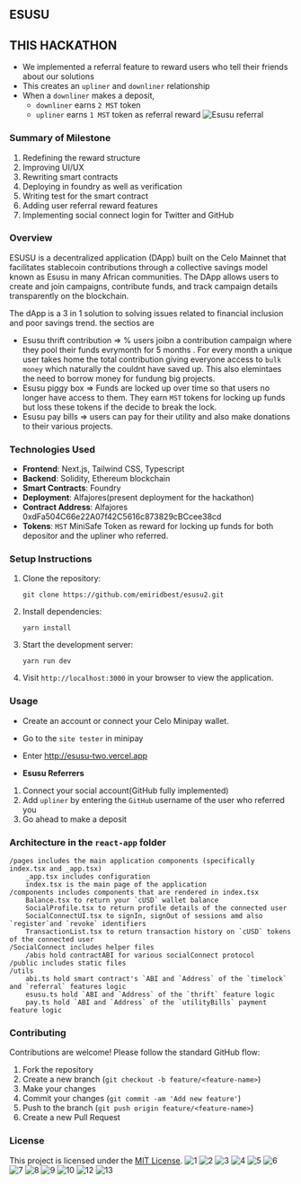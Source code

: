 ## ESUSU

## THIS HACKATHON

- We implemented a referral feature to reward users who tell their friends about our solutions
- This creates an `upliner` and `downliner` relationship
- When a `downliner` makes a deposit,
  - `downliner` earns `2 MST` token
  - `upliner` earns `1 MST` token as referral reward
 ![Esusu referral](https://github.com/user-attachments/assets/c0764eac-6684-431b-80fa-55a8cbc21ced)



### Summary of Milestone

1. Redefining the reward structure
2. Improving UI/UX
3. Rewriting smart contracts
4. Deploying in foundry as well as verification
5. Writing test for the smart contract
6. Adding user referral reward features
7. Implementing social connect login for Twitter and GitHub

### Overview

ESUSU is a decentralized application (DApp) built on the Celo Mainnet  that facilitates stablecoin contributions through a collective savings model known as Esusu in many African communities. The DApp allows users to create and join campaigns, contribute funds, and track campaign details transparently on the blockchain.

The dApp is a 3 in 1 solution to solving issues related to financial inclusion and poor savings trend. the sectios are

- Esusu thrift contribution => % users joibn a contribution campaign where they pool their funds evrymonth for 5 months . For every month a unique user takes home the total contribution giving everyone access to `bulk money` which naturally the couldnt have saved up. This also elemintaes the need to borrow money for fundung big projects.
- Esusu piggy box => Funds are locked up over time so that users no longer have access to them. They earn `MST` tokens for locking up funds but loss these tokens if the decide to break the lock.
- Esusu pay bills => users can pay for their utility and also make donations to their various projects.

### Technologies Used

- **Frontend**: Next.js, Tailwind CSS, Typescript
- **Backend**: Solidity, Ethereum blockchain
- **Smart Contracts**: Foundry
- **Deployment**: Alfajores(present deployment for the hackathon)
- **Contract Address**: Alfajores 0xdFa504C66e22A07f42C5616c873829cBCcee38cd
- **Tokens**: `MST` MiniSafe Token as reward for locking up funds for both depositor and the upliner who referred.

### Setup Instructions

1. Clone the repository:

   ```
   git clone https://github.com/emiridbest/esusu2.git
   ```

2. Install dependencies:

   ```
   yarn install
   ```

3. Start the development server:

   ```
   yarn run dev
   ```

4. Visit `http://localhost:3000` in your browser to view the application.

### Usage

- Create an account or connect your Celo Minipay wallet.
- Go to the `site tester` in minipay
- Enter <http://esusu-two.vercel.app>

- **Esusu Referrers**

1. Connect your social account(GitHub fully implemented)
2. Add `upliner` by entering the `GitHub` username of the user who referred you
3. Go ahead to make a deposit

### Architecture in the `react-app` folder

    /pages includes the main application components (specifically index.tsx and _app.tsx)
        _app.tsx includes configuration
        index.tsx is the main page of the application
    /components includes components that are rendered in index.tsx
        Balance.tsx to return your `cUSD` wallet balance
        SocialProfile.tsx to return profile details of the connected user
        SocialConnectUI.tsx to signIn, signOut of sessions amd also `register`and `revoke` identifiers
        TransactionList.tsx to return transaction history on `cUSD` tokens of the connected user
    /SocialConnect includes helper files
        /abis hold contractABI for various socialConnect protocol
    /public includes static files
    /utils
        abi.ts hold smart contract's `ABI and `Address` of the `timelock` and `referral` features logic
        esusu.ts hold `ABI and `Address` of the `thrift` feature logic
        pay.ts hold `ABI and `Address` of the `utilityBills` payment feature logic

### Contributing

Contributions are welcome! Please follow the standard GitHub flow:

1. Fork the repository
2. Create a new branch (`git checkout -b feature/<feature-name>`)
3. Make your changes
4. Commit your changes (`git commit -am 'Add new feature'`)
5. Push to the branch (`git push origin feature/<feature-name>`)
6. Create a new Pull Request

### License

This project is licensed under the [MIT License](LICENSE).
![1](https://github.com/user-attachments/assets/2dc7eed1-3398-4a4a-b007-a6a2198b7a83)
![2](https://github.com/user-attachments/assets/ad2966b3-3842-44b2-a959-e48bafa6210a)
![3](https://github.com/user-attachments/assets/5b70644d-d1ce-478b-94ee-1ddf543800dc)
![4](https://github.com/user-attachments/assets/a808c5c1-5011-4159-b8c6-f6b4a3ad7eea)
![5](https://github.com/user-attachments/assets/6d3cbf55-dc8d-4189-9bfb-7c81b88c771d)
![6](https://github.com/user-attachments/assets/cd456173-7592-4508-b58e-6f8944934180)
![7](https://github.com/user-attachments/assets/3d96fb18-fc32-4d0b-8c72-aacba244e3e0)
![8](https://github.com/user-attachments/assets/35f05bbd-50a8-43f5-9b39-d27ce4aa3bac)
![9](https://github.com/user-attachments/assets/f7492885-67bb-4a2b-a6f4-a0f4cf80347b)
![10](https://github.com/user-attachments/assets/a94ed227-ed71-4191-9161-3fe6dcdcc26e)
![12](https://github.com/user-attachments/assets/695724cf-c259-4d70-95ce-528245f101ad)
![13](https://github.com/user-attachments/assets/ce7e9cbf-bacb-4a29-bc8e-fcdbe6e46b82)














